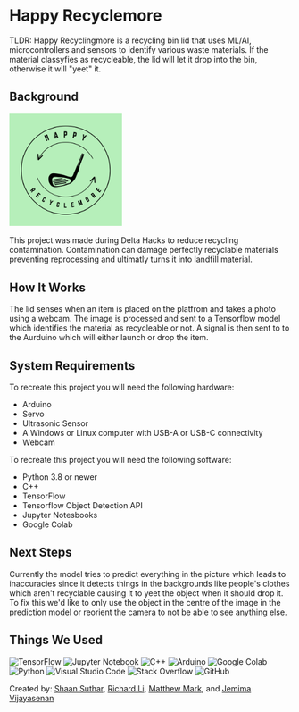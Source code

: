 # Happy Recyclemore

TLDR: Happy Recyclingmore is a recycling bin lid that uses ML/AI, microcontrollers and sensors to identify various waste materials. If the material classyfies as recycleable, the lid will let it drop into the bin, otherwise it will "yeet" it.  

<h2>Background</h2>

<img src="happyRecycleLogo.png" title="Happy Recycle More Logo" width="40%"/>

This project was made during Delta Hacks to reduce recycling contamination. Contamination can damage perfectly recyclable materials preventing reprocessing and ultimatly turns it into landfill material. 

<h2>How It Works</h2>

The lid senses when an item is placed on the platfrom and takes a photo using a webcam. The image is processed and sent to a Tensorflow model which identifies the material as recycleable or not. A signal is then sent to to the Aurduino which will either launch or drop the item.  

<h2>System Requirements</h2>

To recreate this project you will need the following hardware:
- Arduino
- Servo
- Ultrasonic Sensor
- A Windows or Linux computer with USB-A or USB-C connectivity
- Webcam


To recreate this project you will need the following software:
- Python 3.8 or newer
- C++
- TensorFlow
- Tensorflow Object Detection API
- Jupyter Notesbooks
- Google Colab


<h2>Next Steps</h2>

Currently the model tries to predict everything in the picture which leads to inaccuracies since it detects things in the backgrounds like people's clothes which aren't recyclable causing it to yeet the object when it should drop it. To fix this we'd like to only use the object in the centre of the image in the prediction model or reorient the camera to not be able to see anything else.


<h2>Things We Used</h2>

![TensorFlow](https://img.shields.io/badge/TensorFlow-%23FF6F00.svg?style=for-the-badge&logo=TensorFlow&logoColor=white)
![Jupyter Notebook](https://img.shields.io/badge/jupyter-%23FA0F00.svg?style=for-the-badge&logo=jupyter&logoColor=white)
![C++](https://img.shields.io/badge/c++-%2300599C.svg?style=for-the-badge&logo=c%2B%2B&logoColor=white)
![Arduino](https://img.shields.io/badge/-Arduino-00979D?style=for-the-badge&logo=Arduino&logoColor=white)
![Google Colab](https://img.shields.io/badge/Colab-F9AB00?style=for-the-badge&logo=googlecolab&color=525252)
![Python](https://img.shields.io/badge/python-3670A0?style=for-the-badge&logo=python&logoColor=ffdd54)
![Visual Studio Code](https://img.shields.io/badge/Visual%20Studio%20Code-0078d7.svg?style=for-the-badge&logo=visual-studio-code&logoColor=white)
![Stack Overflow](https://img.shields.io/badge/-Stackoverflow-FE7A16?style=for-the-badge&logo=stack-overflow&logoColor=white)
![GitHub](https://img.shields.io/badge/github-%23121011.svg?style=for-the-badge&logo=github&logoColor=white)



Created by: [Shaan Suthar](https://www.linkedin.com/in/shaan-suthar/), [Richard Li](https://www.linkedin.com/in/richardli2003/), [Matthew Mark](https://www.linkedin.com/in/matthew-mark-/), and [Jemima Vijayasenan](https://www.linkedin.com/in/jemimav/)
